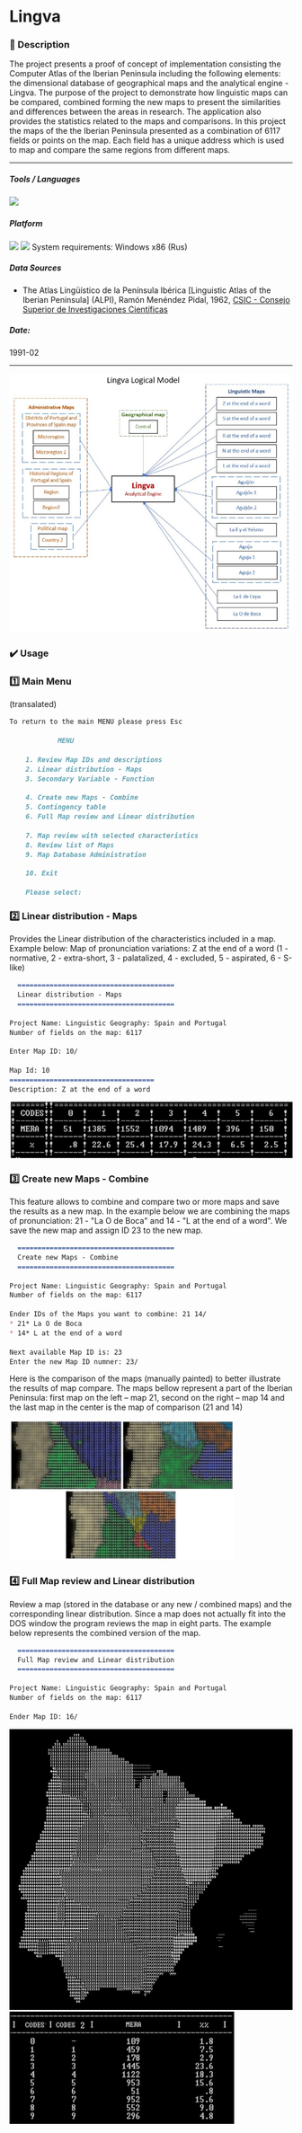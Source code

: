 # Lingva

### 📝 Description 
The project presents a proof of concept of implementation consisting the Computer Atlas of the Iberian Peninsula including the following elements: the dimensional database of geographical maps and the analytical engine - Lingva. The purpose of the project to demonstrate how linguistic maps can be compared, combined forming the new maps to present the similarities and differences between the areas in research. The application also provides the statistics related to the maps and comparisons. In this project the maps of the the Iberian Peninsula presented as a combination of 6117 fields or points on the map. Each field has a unique address which is used to map and compare the same regions from different maps. 

-----

##### Tools / Languages  
<img src="https://img.shields.io/badge/C-00599C?logo=c&logoColor=white" />

##### Platform 
<img height="20" src="https://img.shields.io/badge/MS DOS-000000?logo=dos&logoColor=white" /> <img height="20" src="https://img.shields.io/badge/Windows-0078D6?logo=windows&logoColor=white" /> System requirements: Windows x86 (Rus)

##### Data Sources  
- The Atlas Lingüístico de la Península Ibérica [Linguistic Atlas of the Iberian Peninsula] (ALPI), Ramón Menéndez Pidal, 1962, [CSIC - Consejo Superior de Investigaciones Científicas](http://alpi.csic.es/en/)

##### Date:  
1991-02

-----

<img src="https://github.com/vzolotar/Lingva/blob/master/images/Lingva_diagram.JPG" >

### ✔️ Usage

### 1️⃣ Main Menu
(transalated)
````markdown
To return to the main MENU please press Esc

			MENU

	1. Review Map IDs and descriptions 
	2. Linear distribution - Maps
	3. Secondary Variable - Function 
	
	4. Create new Maps - Combine
	5. Contingency table
	6. Full Map review and Linear distribution
	
	7. Map review with selected characteristics 
	8. Review list of Maps
	9. Map Database Administration

	10. Exit
	
	Please select:
````



### 2️⃣ Linear distribution - Maps
Provides the Linear distribution of the characteristics included in a map. Example below: Map of pronunciation variations: Z at the end of a word (1 - normative, 2 - extra-short, 3 - palatalized, 4 - excluded, 5 - aspirated, 6 - S-like)

````markdown
  =======================================
  Linear distribution - Maps
  =======================================

Project Name: Linguistic Geography: Spain and Portugal 
Number of fields on the map: 6117

Enter Map ID: 10/

Map Id: 10
====================================
Description: Z at the end of a word


````
<img src="https://github.com/vzolotar/Lingva/blob/master/images/lin_distr.JPG" width="600" height="100">

### 3️⃣ Create new Maps - Combine
This feature allows to combine and compare two or more maps and save the results as a new map. In the example below we are combining the maps of pronunciation: 21 - "La O de Boca" and 14 - "L at the end of a word".  We save the new map and assign ID 23 to the new map.  

````markdown
  =======================================
  Create new Maps - Combine
  =======================================

Project Name: Linguistic Geography: Spain and Portugal 
Number of fields on the map: 6117

Ender IDs of the Maps you want to combine: 21 14/
* 21* La O de Boca
* 14* L at the end of a word

Next available Map ID is: 23
Enter the new Map ID numner: 23/
````
Here is the comparison of the maps (manually painted) to better illustrate the results of map compare. The maps bellow represent a part of the Iberian Peninsula: first map on the left – map 21, second on the right – map 14 and the last map in the center is the map of comparison (21 and 14) 

<img src="https://github.com/vzolotar/Lingva/blob/master/images/compare_col.JPG" width="400" height="250">

### 4️⃣ Full Map review and Linear distribution
Review a map (stored in the database or any new / combined maps) and the corresponding linear distribution. Since a map does not actually fit into the DOS window the program reviews the map in eight parts. The example below represents the combined version of the map. 

````markdown
  =======================================
  Full Map review and Linear distribution
  =======================================

Project Name: Linguistic Geography: Spain and Portugal 
Number of fields on the map: 6117

Ender Map ID: 16/
```` 
<img src="https://github.com/vzolotar/Lingva/blob/master/images/Spain_Portugal_map.jpg" width="650" height="500">
<img src="https://github.com/vzolotar/Lingva/blob/master/images/Spain_Portugal_disr.jpg" width="400" height="200">
